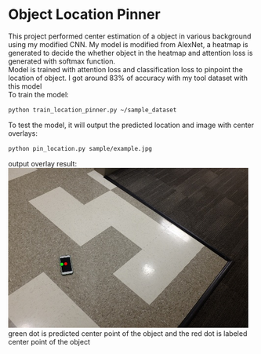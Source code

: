 # Object Location Pinner
This project performed center estimation of a object in various background using my modified CNN. 
My model is modified from AlexNet, a heatmap is generated to decide the whether 
object in the heatmap and attention loss is generated with softmax function.  
Model is trained with attention loss and classification loss to pinpoint the location of object. 
I got around 83% of accuracy with my tool dataset with this model    
To train the model: 
```bash
python train_location_pinner.py ~/sample_dataset
``` 
To test the model, it will output the predicted location and image with center overlays: 
```bash
python pin_location.py sample/example.jpg
``` 
output overlay result:  
![alt text](example_overlay.jpg)  
green dot is predicted center point of the object and the red dot is labeled center point of the object  



